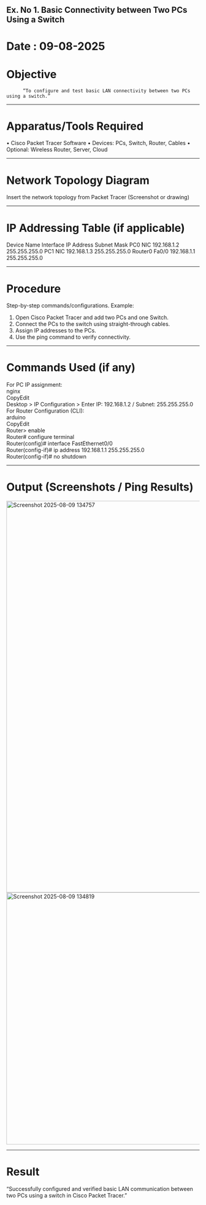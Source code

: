 ## Ex. No 1. 	Basic Connectivity between Two PCs Using a Switch
# Date : 09-08-2025		

# Objective

          “To configure and test basic LAN connectivity between two PCs using a switch.”
________________________________________
# Apparatus/Tools Required
•	Cisco Packet Tracer Software
•	Devices: PCs, Switch, Router, Cables
•	Optional: Wireless Router, Server, Cloud
________________________________________
# Network Topology Diagram

Insert the network topology from Packet Tracer (Screenshot or drawing)

________________________________________
# IP Addressing Table (if applicable)
Device Name	Interface	IP Address	Subnet Mask
PC0	NIC	192.168.1.2	255.255.255.0
PC1	NIC	192.168.1.3	255.255.255.0
Router0	Fa0/0	192.168.1.1	255.255.255.0
________________________________________
# Procedure
Step-by-step commands/configurations.
Example:
1.	Open Cisco Packet Tracer and add two PCs and one Switch.
2.	Connect the PCs to the switch using straight-through cables.
3.	Assign IP addresses to the PCs.
4.	Use the ping command to verify connectivity.
________________________________________
# Commands Used (if any)

For PC IP assignment:<br>
nginx<br>
CopyEdit<br>
Desktop > IP Configuration > Enter IP: 192.168.1.2 / Subnet: 255.255.255.0<br>
For Router Configuration (CLI):<br>
arduino<br>
CopyEdit<br>
Router> enable<br>
Router# configure terminal<br>
Router(config)# interface FastEthernet0/0<br>
Router(config-if)# ip address 192.168.1.1 255.255.255.0<br>
Router(config-if)# no shutdown<br>
________________________________________
# Output (Screenshots / Ping Results)

<img width="1913" height="1019" alt="Screenshot 2025-08-09 134757" src="https://github.com/user-attachments/assets/47eef176-afff-4c02-99c1-14737b22658b" />

<img width="843" height="656" alt="Screenshot 2025-08-09 134819" src="https://github.com/user-attachments/assets/2dc36991-5d18-4081-89b7-ccc819d8de01" />


________________________________________
# Result
“Successfully configured and verified basic LAN communication between two PCs using a switch in Cisco Packet Tracer.”
	
